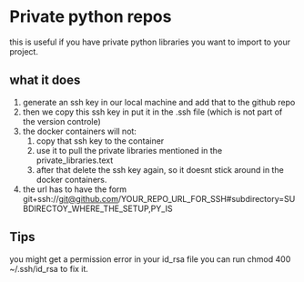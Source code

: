 # Private python repos
this is useful if you have private python libraries you want to import to your project. 
## what it does 
1. generate an ssh key in our local machine and add that to the github repo
2. then we copy this ssh key in put it in the .ssh file (which is not part of the version controle)
3. the docker containers will not: 
   1. copy that ssh key to the container
   2. use it to pull the private libraries mentioned in the private_libraries.text
   3. after that delete the ssh key again, so it doesnt stick around in the docker containers. 
4. the url has to have the form 
git+ssh://git@github.com/YOUR_REPO_URL_FOR_SSH#subdirectory=SUBDIRECTOY_WHERE_THE_SETUP,PY_IS

## Tips
you might get a permission error in your id_rsa file you can run 
chmod 400 ~/.ssh/id_rsa
to fix it. 
